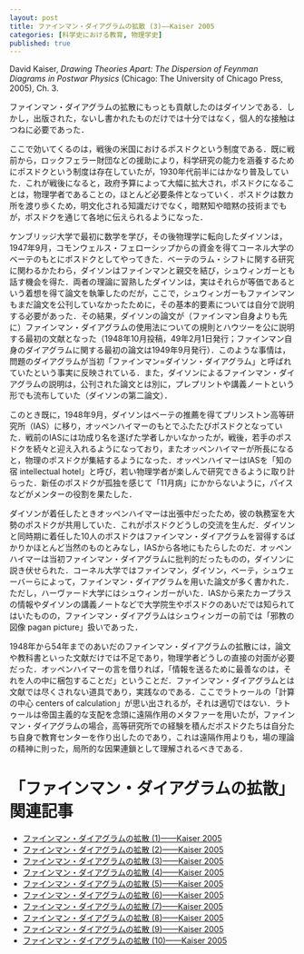 ```yaml
---
layout: post
title: ファインマン・ダイアグラムの拡散 (3)——Kaiser 2005
categories: [科学史における教育, 物理学史]
published: true
---
```


David Kaiser, _Drawing Theories Apart: The Dispersion of Feynman Diagrams in Postwar Physics_ (Chicago: The University of Chicago Press, 2005), Ch. 3.

ファインマン・ダイアグラムの拡散にもっとも貢献したのはダイソンである．しかし，出版された，ないし書かれたものだけでは十分ではなく，個人的な接触はつねに必要であった．

ここで効いてくるのは，戦後の米国におけるポスドクという制度である．既に戦前から，ロックフェラー財団などの援助により，科学研究の能力を涵養するためにポスドクという制度は存在していたが，1930年代前半にはかなり普及していた．これが戦後になると，政府予算によって大幅に拡大され，ポスドクになることは，物理学者であることの，ほとんど必要条件となっていく．ポスドクは数カ所を渡り歩くため，明文化される知識だけでなく，暗黙知や暗黙の技術までもが，ポスドクを通じて各地に伝えられるようになった．

ケンブリッジ大学で最初に数学を学び，その後物理学に転向したダイソンは，1947年9月，コモンウェルス・フェローシップからの資金を得てコーネル大学のベーテのもとにポスドクとしてやってきた．ベーテのラム・シフトに関する研究に関わるかたわら，ダイソンはファインマンと親交を結び，シュウィンガーとも話す機会を得た．両者の理論に習熟したダイソンは，実はそれらが等価であるという着想を得て論文を執筆したのだが，ここで，シュウィンガーもファインマンもまだ論文を公刊していなかったために，その基本的要素については自分で説明する必要があった．その結果，ダイソンの論文が（ファインマン自身よりも先に）ファインマン・ダイアグラムの使用法についての規則とハウツーを公に説明する最初の文献となった（1948年10月投稿，49年2月1日発行；ファインマン自身のダイアグラムに関する最初の論文は1949年9月発行）．このような事情は，問題のダイアグラムが当初「ファインマン=ダイソン・ダイアグラム」と呼ばれていたという事実に反映されている．また，ダイソンによるファインマン・ダイアグラムの説明は，公刊された論文とは別に，プレプリントや講義ノートという形でも流布していた（ダイソンの第二論文）．

このとき既に，1948年9月，ダイソンはベーテの推薦を得てプリンストン高等研究所（IAS）に移り，オッペンハイマーのもとでふたたびポスドクとなっていた．戦前のIASには功成り名を遂げた学者しかいなかったが，戦後，若手のポスドクを続々と迎え入れるようになっており，またオッペンハイマーが所長になると，物理のポスドクが集結するようになった．オッペンハイマーはIASを「知の宿 intellectual hotel」と呼び，若い物理学者が楽しんで研究できるように取り計らった．新任のポスドクが孤独を感じて「11月病」にかからないように，パイスなどがメンターの役割を果たした．

ダイソンが着任したときオッペンハイマーは出張中だったため，彼の執務室を大勢のポスドクが共用していた．これがポスドクどうしの交流を生んだ．ダイソンと同時期に着任した10人のポスドクはファインマン・ダイアグラムを習得するばかりかほとんど当然のものとみなし，IASから各地にもたらしたのだ．オッペンハイマーは当初ファインマン・ダイアグラムに批判的だったものの，ダイソンに説き伏せられた．コーネル大学ではファインマン，ダイソン，ベーテ，シュウェーバーらによって，ファインマン・ダイアグラムを用いた論文が多く書かれた．ただし，ハーヴァード大学にはシュウィンガーがいた．IASから来たカープラスの情報やダイソンの講義ノートなどで大学院生やポスドクのあいだでは知られてはいたものの，ファインマン・ダイアグラムはシュウィンガーの前では「邪教の図像 pagan picture」扱いであった．

1948年から54年までのあいだのファインマン・ダイアグラムの拡散には，論文や教科書といった文献だけでは不足であり，物理学者どうしの直接の対面が必要だった．オッペンハイマーの言を借りれば，「情報を送るために最善なのは，それを人の中に梱包することだ」ということだ．ファインマン・ダイアグラムとは文献では尽くされない道具であり，実践なのである．ここでラトゥールの「計算の中心 centers of calculation」が思い出されるが，それは適切ではない．ラトゥールは帝国主義的な支配を念頭に遠隔作用のメタファーを用いたが，ファインマン・ダイアグラムの場合，高等研究所での経験を積んだポスドクたちは自分たち自身で教育センターを作り出したのであり，これは遠隔作用よりも，場の理論の精神に則った，局所的な因果連鎖として理解されるべきである．

# 「ファインマン・ダイアグラムの拡散」関連記事

* [ファインマン・ダイアグラムの拡散 (1)——Kaiser 2005](http://hinaba.org/mikro-und-makro/2019/01/24/01.html)
* [ファインマン・ダイアグラムの拡散 (2)——Kaiser 2005](http://hinaba.org/mikro-und-makro/2019/01/29/01.html)
* [ファインマン・ダイアグラムの拡散 (3)——Kaiser 2005](http://hinaba.org/mikro-und-makro/2019/01/29/02.html)
* [ファインマン・ダイアグラムの拡散 (4)——Kaiser 2005](http://hinaba.org/mikro-und-makro/2019/01/31/01.html)
* [ファインマン・ダイアグラムの拡散 (5)——Kaiser 2005](http://hinaba.org/mikro-und-makro/2019/02/04/01.html)
* [ファインマン・ダイアグラムの拡散 (6)——Kaiser 2005](http://hinaba.org/mikro-und-makro/2019/02/07/01.html)
* [ファインマン・ダイアグラムの拡散 (7)——Kaiser 2005](http://hinaba.org/mikro-und-makro/2019/02/08/01.html)
* [ファインマン・ダイアグラムの拡散 (8)——Kaiser 2005](http://hinaba.org/mikro-und-makro/2019/02/14/01.html)
* [ファインマン・ダイアグラムの拡散 (9)——Kaiser 2005](http://hinaba.org/mikro-und-makro/2019/02/15/01.html)
* [ファインマン・ダイアグラムの拡散 (10)——Kaiser 2005](http://hinaba.org/mikro-und-makro/2019/02/15/02.html)
